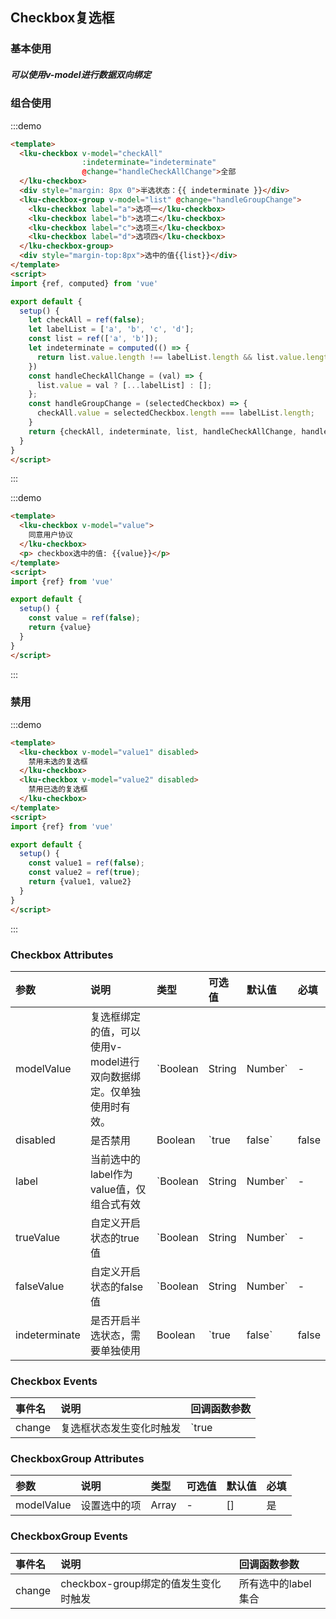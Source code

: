 ## Checkbox复选框

### 基本使用
##### 可以使用v-model进行数据双向绑定
### 组合使用

:::demo
```html
<template>
  <lku-checkbox v-model="checkAll"
                :indeterminate="indeterminate"
                @change="handleCheckAllChange">全部
  </lku-checkbox>
  <div style="margin: 8px 0">半选状态：{{ indeterminate }}</div>
  <lku-checkbox-group v-model="list" @change="handleGroupChange">
    <lku-checkbox label="a">选项一</lku-checkbox>
    <lku-checkbox label="b">选项二</lku-checkbox>
    <lku-checkbox label="c">选项三</lku-checkbox>
    <lku-checkbox label="d">选项四</lku-checkbox>
  </lku-checkbox-group>
  <div style="margin-top:8px">选中的值{{list}}</div>
</template>
<script>
import {ref, computed} from 'vue'

export default {
  setup() {
    let checkAll = ref(false);
    let labelList = ['a', 'b', 'c', 'd'];
    const list = ref(['a', 'b']);
    let indeterminate = computed(() => {
      return list.value.length !== labelList.length && list.value.length !== 0
    })
    const handleCheckAllChange = (val) => {
      list.value = val ? [...labelList] : [];
    };
    const handleGroupChange = (selectedCheckbox) => {
      checkAll.value = selectedCheckbox.length === labelList.length;
    }
    return {checkAll, indeterminate, list, handleCheckAllChange, handleGroupChange}
  }
}
</script>


```
:::

:::demo
```html
<template>
  <lku-checkbox v-model="value">
    同意用户协议
  </lku-checkbox>
  <p> checkbox选中的值: {{value}}</p>
</template>
<script>
import {ref} from 'vue'

export default {
  setup() {
    const value = ref(false);
    return {value}
  }
}
</script>

``` 
:::

### 禁用
:::demo
```html
<template>
  <lku-checkbox v-model="value1" disabled>
    禁用未选的复选框
  </lku-checkbox>
  <lku-checkbox v-model="value2" disabled>
    禁用已选的复选框
  </lku-checkbox>
</template>
<script>
import {ref} from 'vue'

export default {
  setup() {
    const value1 = ref(false);
    const value2 = ref(true);
    return {value1, value2}
  }
}
</script>

``` 
:::

### Checkbox Attributes

|  参数 |           说明 | 类型    | 可选值    |    默认值    | 必填
| :---  | :---         | :---| :--- | :---|:---|
| modelValue| 复选框绑定的值，可以使用v-model进行双向数据绑定。仅单独使用时有效。  |  `Boolean| String | Number` | - | false | 否
| disabled| 是否禁用 | Boolean | `true | false` | false | 否
| label   | 当前选中的label作为value值，仅组合式有效| `Boolean | String | Number` | - | - | 否
| trueValue | 自定义开启状态的true值| `Boolean | String | Number` | - | true | 否
| falseValue | 自定义开启状态的false值| `Boolean | String | Number` | - | false | 否
| indeterminate| 是否开启半选状态，需要单独使用| Boolean | `true | false` | false |否
### Checkbox Events

|  事件名 |           说明 | 回调函数参数
| :---   | :---           | :---
| change | 复选框状态发生变化时触发|  `true | false`

### CheckboxGroup Attributes
|  参数 |           说明 | 类型    | 可选值    |    默认值    | 必填
| :---  | :---         | :---| :--- | :---|:---|
|modelValue | 设置选中的项 | Array | - | [] | 是

### CheckboxGroup Events
|  事件名 |           说明 | 回调函数参数
| :---   | :---           | :---
| change | checkbox-group绑定的值发生变化时触发|  所有选中的label集合
